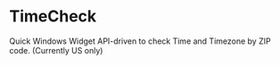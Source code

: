# TimeCheck
Quick Windows Widget API-driven to check Time and Timezone by ZIP code. (Currently US only)
